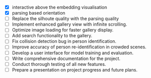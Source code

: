 - [x] interactive above the embedding visualisation
- [x] parsing based orientation
- [ ] Replace the silhoute quality with the parsing quality 
- [ ] Implement enhanced gallery view with infinite scrolling.
- [ ] Optimize image loading for faster gallery display.
- [ ] Add search functionality to the gallery.
- [ ] Fix collision detection bug in person identification.
- [ ] Improve accuracy of person re-identification in crowded scenes.
- [ ] Develop a user interface for model training and evaluation.
- [ ] Write comprehensive documentation for the project.
- [ ] Conduct thorough testing of all new features.
- [ ] Prepare a presentation on project progress and future plans.